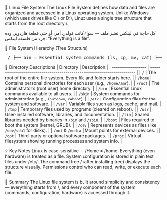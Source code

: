 🐧 Linux File System
The Linux File System defines how data and files are organized and accessed in a Linux operating system.
Unlike Windows (which uses drives like C:\ or D:\), Linux uses a single tree structure that starts from the root directory /.

كل حاجة في لينكس تعتبر ملف — سواء كانت فولدر، أمر، أو حتى قطعة هاردوير.
وده جزء من فلسفة لينكس: “Everything is a file”.



🌳 File System Hierarchy (Tree Structure)
<pre> / ├── bin → Essential system commands (ls, cp, mv, cat) ├── boot → Boot files and Linux kernel ├── dev → Device files (e.g. hard drives, USBs) ├── etc → System and application configuration files ├── home → Users’ home directories │ ├── amr │ └── guest ├── lib → Shared libraries for programs in /bin and /sbin ├── media → Mount points for removable media (USB/CD) ├── mnt → Temporary mount point for manual mounting ├── opt → Optional or third-party software ├── proc → Virtual directory containing process and system info ├── root → Home directory for the root (admin) user ├── run → Runtime data for system services ├── sbin → System binaries (used by root user) ├── srv → Data for services like FTP or web servers ├── tmp → Temporary files ├── usr → User programs, documentation, libraries │ ├── bin │ ├── lib │ └── share └── var → Variable data such as logs, mail, cache ├── log ├── mail └── tmp </pre>



📘 Directory Descriptions
| Directory         | Description                                                            |
| ----------------- | ---------------------------------------------------------------------- |
| `/`               | The root of the entire file system. Every file and folder starts here. |
| `/home`           | Contains personal directories for each user (e.g., `/home/amr`).       |
| `/root`           | The administrator’s (root user) home directory.                        |
| `/bin`            | Essential Linux commands available to all users.                       |
| `/sbin`           | System commands for administration (e.g., `shutdown`, `reboot`).       |
| `/etc`            | Configuration files for the system and software.                       |
| `/var`            | Variable files such as logs, cache, and mail.                          |
| `/tmp`            | Temporary files used by programs (cleared on reboot).                  |
| `/usr`            | User-installed software, libraries, and documentation.                 |
| `/lib`            | Shared libraries needed by binaries in `/bin` and `/sbin`.             |
| `/boot`           | Files required to boot the system (kernel, GRUB).                      |
| `/dev`            | Represents devices as files (like `/dev/sda1` for disks).              |
| `/mnt` & `/media` | Mount points for external devices.                                     |
| `/opt`            | Third-party or optional software packages.                             |
| `/proc`           | Virtual filesystem showing running processes and system info.          |



💡 Key Notes
Linux is case-sensitive — /Home ≠ /home.
Everything (even hardware) is treated as a file.
System configuration is stored in plain text files under /etc/.
The command tree / (after installing tree) displays the structure visually.
Permissions control who can read, write, or execute each file.


🚀 Summary
The Linux file system is built around simplicity and consistency —
everything starts from /, and every component of the system (commands, configuration, hardware) is accessed through it.
